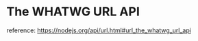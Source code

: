 <!-- background: js -->

# The WHATWG URL API

reference: https://nodejs.org/api/url.html#url_the_whatwg_url_api
